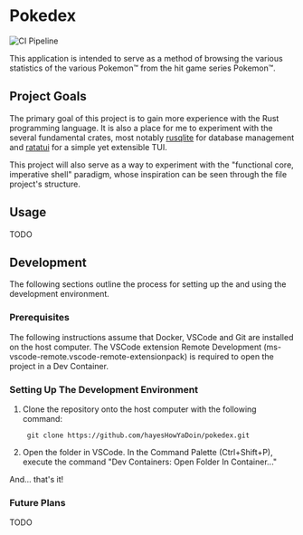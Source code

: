 # Pokedex

![CI Pipeline](https://github.com/hayesHowYaDoin/pokedex/.github/workflows/ci.yml/badge.svg?event=push)

This application is intended to serve as a method of browsing the various 
statistics of the various Pokemon™ from the hit game series Pokemon™.

## Project Goals

The primary goal of this project is to gain more experience with the Rust 
programming language. It is also a place for me to experiment with the several 
fundamental crates, most notably [rusqlite][1] for database management and 
[ratatui][2] for a simple yet extensible TUI.

This project will also serve as a way to experiment with the "functional core, 
imperative shell" paradigm, whose inspiration can be seen through the file 
project's structure.

## Usage

TODO

## Development

The following sections outline the process for setting up the and using the 
development environment.

### Prerequisites

The following instructions assume that Docker, VSCode and Git are installed on 
the host computer. The VSCode extension Remote Development 
(ms-vscode-remote.vscode-remote-extensionpack) is required to open the project 
in a Dev Container. 

### Setting Up The Development Environment

1) Clone the repository onto the host computer with the following command:
   ```
    git clone https://github.com/hayesHowYaDoin/pokedex.git
   ```
2) Open the folder in VSCode. In the Command Palette (Ctrl+Shift+P), execute 
the command "Dev Containers: Open Folder In Container..."

And... that's it!

### Future Plans

TODO

[1]: https://github.com/rusqlite/rusqlite
[2]: https://github.com/ratatui-org/ratatui
